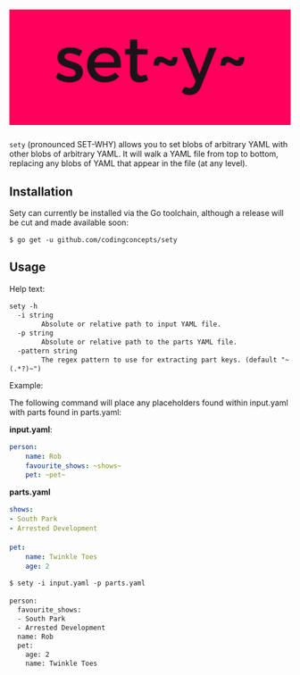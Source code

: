 # ![datagen logo](assets/cover2.png)

`sety` (pronounced SET-WHY) allows you to set blobs of arbitrary YAML with other blobs of arbitrary YAML. It will walk a YAML file from top to bottom, replacing any blobs of YAML that appear in the file (at any level).

## Installation

Sety can currently be installed via the Go toolchain, although a release will be cut and made available soon:

```
$ go get -u github.com/codingconcepts/sety
```

## Usage

Help text:

```
sety -h
  -i string
        Absolute or relative path to input YAML file.
  -p string
        Absolute or relative path to the parts YAML file.
  -pattern string
        The regex pattern to use for extracting part keys. (default "~(.*?)~")
```

Example:

The following command will place any placeholders found within input.yaml with parts found in parts.yaml:

**input.yaml**:
``` yaml
person:
    name: Rob
    favourite_shows: ~shows~
    pet: ~pet~
```

**parts.yaml**
``` yaml
shows:
- South Park
- Arrested Development

pet:
    name: Twinkle Toes
    age: 2
```

```
$ sety -i input.yaml -p parts.yaml

person:
  favourite_shows:
  - South Park
  - Arrested Development
  name: Rob
  pet:
    age: 2
    name: Twinkle Toes
```
